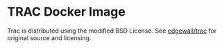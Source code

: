 # TRAC Docker Image

Trac is distributed using the modified BSD License.
See [edgewall/trac](https://github.com/edgewall/trac) for original source and licensing.
